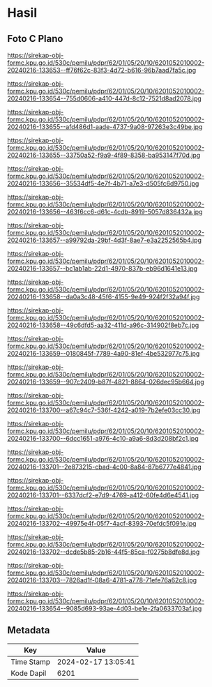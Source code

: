 # Hasil

## Foto C Plano

https://sirekap-obj-formc.kpu.go.id/530c/pemilu/pdpr/62/01/05/20/10/6201052010002-20240216-133653--ff76f62c-83f3-4d72-b616-96b7aad7fa5c.jpg

https://sirekap-obj-formc.kpu.go.id/530c/pemilu/pdpr/62/01/05/20/10/6201052010002-20240216-133654--755d0606-a410-447d-8c12-7521d8ad2078.jpg

https://sirekap-obj-formc.kpu.go.id/530c/pemilu/pdpr/62/01/05/20/10/6201052010002-20240216-133655--afd486d1-aade-4737-9a08-97263e3c49be.jpg

https://sirekap-obj-formc.kpu.go.id/530c/pemilu/pdpr/62/01/05/20/10/6201052010002-20240216-133655--33750a52-f9a9-4f89-8358-ba953147f70d.jpg

https://sirekap-obj-formc.kpu.go.id/530c/pemilu/pdpr/62/01/05/20/10/6201052010002-20240216-133656--35534df5-4e7f-4b71-a7e3-d505fc6d9750.jpg

https://sirekap-obj-formc.kpu.go.id/530c/pemilu/pdpr/62/01/05/20/10/6201052010002-20240216-133656--463f6cc6-d61c-4cdb-8919-5057d836432a.jpg

https://sirekap-obj-formc.kpu.go.id/530c/pemilu/pdpr/62/01/05/20/10/6201052010002-20240216-133657--a99792da-29bf-4d3f-8ae7-e3a2252565b4.jpg

https://sirekap-obj-formc.kpu.go.id/530c/pemilu/pdpr/62/01/05/20/10/6201052010002-20240216-133657--bc1ab1ab-22d1-4970-837b-eb96d1641e13.jpg

https://sirekap-obj-formc.kpu.go.id/530c/pemilu/pdpr/62/01/05/20/10/6201052010002-20240216-133658--da0a3c48-45f6-4155-9e49-924f2f32a94f.jpg

https://sirekap-obj-formc.kpu.go.id/530c/pemilu/pdpr/62/01/05/20/10/6201052010002-20240216-133658--49c6dfd5-aa32-411d-a96c-314902f8eb7c.jpg

https://sirekap-obj-formc.kpu.go.id/530c/pemilu/pdpr/62/01/05/20/10/6201052010002-20240216-133659--0180845f-7789-4a90-81ef-4be532977c75.jpg

https://sirekap-obj-formc.kpu.go.id/530c/pemilu/pdpr/62/01/05/20/10/6201052010002-20240216-133659--907c2409-b87f-4821-8864-026dec95b664.jpg

https://sirekap-obj-formc.kpu.go.id/530c/pemilu/pdpr/62/01/05/20/10/6201052010002-20240216-133700--a67c94c7-536f-4242-a019-7b2efe03cc30.jpg

https://sirekap-obj-formc.kpu.go.id/530c/pemilu/pdpr/62/01/05/20/10/6201052010002-20240216-133700--6dcc1651-a976-4c10-a9a6-8d3d208bf2c1.jpg

https://sirekap-obj-formc.kpu.go.id/530c/pemilu/pdpr/62/01/05/20/10/6201052010002-20240216-133701--2e873215-cbad-4c00-8a84-87b6777e4841.jpg

https://sirekap-obj-formc.kpu.go.id/530c/pemilu/pdpr/62/01/05/20/10/6201052010002-20240216-133701--6337dcf2-e7d9-4769-a412-60fe4d6e4541.jpg

https://sirekap-obj-formc.kpu.go.id/530c/pemilu/pdpr/62/01/05/20/10/6201052010002-20240216-133702--49975e4f-05f7-4acf-8393-70efdc5f091e.jpg

https://sirekap-obj-formc.kpu.go.id/530c/pemilu/pdpr/62/01/05/20/10/6201052010002-20240216-133702--dcde5b85-2b16-44f5-85ca-f0275b8dfe8d.jpg

https://sirekap-obj-formc.kpu.go.id/530c/pemilu/pdpr/62/01/05/20/10/6201052010002-20240216-133703--7826ad1f-08a6-4781-a778-71efe76a62c8.jpg

https://sirekap-obj-formc.kpu.go.id/530c/pemilu/pdpr/62/01/05/20/10/6201052010002-20240216-133654--9085d693-93ae-4d03-be1e-2fa0633703af.jpg


## Metadata

| Key        | Value               |
| ---------- | ------------------- |
| Time Stamp | 2024-02-17 13:05:41 |
| Kode Dapil | 6201                |



